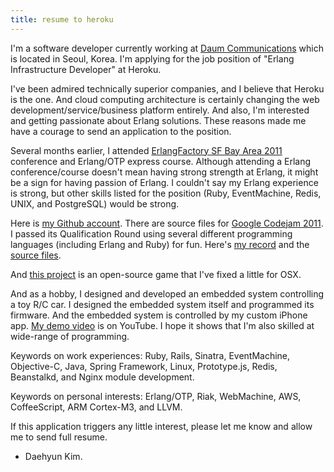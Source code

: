 ```yaml
---
title: resume to heroku
---
```


I'm a software developer currently working at [Daum Communications](http://www.reuters.com/finance/stocks/overview?symbol=035720.KQ) which is located in Seoul, Korea. I'm applying for the job position of "Erlang Infrastructure Developer" at Heroku. 

I've been admired technically superior companies, and I believe that Heroku is the one. And cloud computing architecture is certainly changing the web development/service/business platform entirely. And also, I'm interested and getting passionate about Erlang solutions. These reasons made me have a courage to send an application to the position. 

Several months earlier, I attended [ErlangFactory SF Bay Area 2011](http://erlang-factory.com/conference/SFBay2011) conference and Erlang/OTP express course. Although attending a Erlang conference/course doesn't mean having strong strength at Erlang, it might be a sign for having passion of Erlang. I couldn't say my Erlang experience is strong, but other skills listed for the position (Ruby, EventMachine, Redis, UNIX, and PostgreSQL) would be strong.

Here is [my Github account](https://github.com/hatemogi). There are source files for [Google Codejam 2011](http://code.google.com/codejam/). I passed its Qualification Round using several different programming languages (including Erlang and Ruby) for fun. Here's [my record](http://www.go-hero.net/jam/11/name/hatemogi) and the [source files](https://github.com/hatemogi/gcj_practice/tree/master/2011/QR).

And [this project]([https://github.com/hatemogi/xkobo) is an open-source game that I've fixed a little for OSX. 
 
And as a hobby, I designed and developed an embedded system controlling a toy R/C car. I designed the embedded system itself and programmed its firmware. And the embedded system is controlled by my custom iPhone app. [My demo video](http://www.youtube.com/watch?v=KaR-PHZVWMM) is on YouTube. I hope it shows that I'm also skilled at wide-range of programming.

Keywords on work experiences: Ruby, Rails, Sinatra, EventMachine, Objective-C, Java, Spring Framework, Linux, Prototype.js, Redis, Beanstalkd, and Nginx module development.

Keywords on personal interests: Erlang/OTP, Riak, WebMachine, AWS, CoffeeScript, ARM Cortex-M3, and LLVM.

If this application triggers any little interest, please let me know and allow me to send full resume.

- Daehyun Kim.